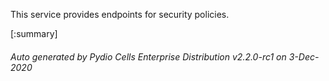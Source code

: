 






This service provides endpoints for security policies.

[:summary]

###### Auto generated by Pydio Cells Enterprise Distribution v2.2.0-rc1 on 3-Dec-2020
